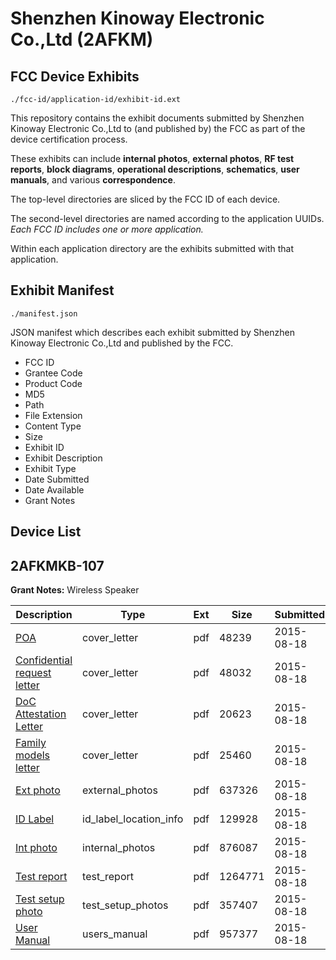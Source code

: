 # Shenzhen Kinoway Electronic Co.,Ltd (2AFKM)
## FCC Device Exhibits

```
./fcc-id/application-id/exhibit-id.ext
```

This repository contains the exhibit documents submitted by Shenzhen Kinoway Electronic Co.,Ltd to (and published by) the FCC as part of the device certification process.

These exhibits can include **internal photos**, **external photos**, **RF test reports**, **block diagrams**, **operational descriptions**, **schematics**, **user manuals**, and various **correspondence**.

The top-level directories are sliced by the FCC ID of each device.

The second-level directories are named according to the application UUIDs. *Each FCC ID includes one or more application.*

Within each application directory are the exhibits submitted with that application. 

## Exhibit Manifest

```
./manifest.json
```

JSON manifest which describes each exhibit submitted by Shenzhen Kinoway Electronic Co.,Ltd and published by the FCC.

- FCC ID
- Grantee Code
- Product Code
- MD5
- Path
- File Extension
- Content Type
- Size
- Exhibit ID
- Exhibit Description
- Exhibit Type
- Date Submitted
- Date Available
- Grant Notes

## Device List
## 2AFKMKB-107
**Grant Notes:** Wireless Speaker

| Description | Type | Ext | Size | Submitted | Available |
| ----------- | ---- | --- | ---- | --------- | --------- |
| [POA](2AFKMKB-107/7bd5442cdfca8f4bac8cd231185aac95/2718260.pdf) | cover_letter | pdf | 48239 | 2015-08-18 | 2015-08-19 |
| [Confidential request letter](2AFKMKB-107/7bd5442cdfca8f4bac8cd231185aac95/2718261.pdf) | cover_letter | pdf | 48032 | 2015-08-18 | 2015-08-19 |
| [DoC Attestation Letter](2AFKMKB-107/7bd5442cdfca8f4bac8cd231185aac95/2718262.pdf) | cover_letter | pdf | 20623 | 2015-08-18 | 2015-08-19 |
| [Family models letter](2AFKMKB-107/7bd5442cdfca8f4bac8cd231185aac95/2718263.pdf) | cover_letter | pdf | 25460 | 2015-08-18 | 2015-08-19 |
| [Ext photo](2AFKMKB-107/7bd5442cdfca8f4bac8cd231185aac95/2718266.pdf) | external_photos | pdf | 637326 | 2015-08-18 | 2015-08-19 |
| [ID Label](2AFKMKB-107/7bd5442cdfca8f4bac8cd231185aac95/2718268.pdf) | id_label_location_info | pdf | 129928 | 2015-08-18 | 2015-08-19 |
| [Int photo](2AFKMKB-107/7bd5442cdfca8f4bac8cd231185aac95/2718267.pdf) | internal_photos | pdf | 876087 | 2015-08-18 | 2015-08-19 |
| [Test report](2AFKMKB-107/7bd5442cdfca8f4bac8cd231185aac95/2718264.pdf) | test_report | pdf | 1264771 | 2015-08-18 | 2015-08-19 |
| [Test setup photo](2AFKMKB-107/7bd5442cdfca8f4bac8cd231185aac95/2718265.pdf) | test_setup_photos | pdf | 357407 | 2015-08-18 | 2015-08-19 |
| [User Manual](2AFKMKB-107/7bd5442cdfca8f4bac8cd231185aac95/2718269.pdf) | users_manual | pdf | 957377 | 2015-08-18 | 2015-08-19 |
